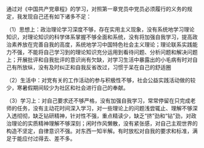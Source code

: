 通过对《中国共产党章程》的学习，对照第一章党员中党员必须履行的义务的规定，我发现自己还有如下诸多不足：

（1）思想上：政治理论学习深度不够，存在实用主义现象，没有系统地学习理论知识，对理论知识的科学体系掌握不够全面和系统，没有将加强自我学习，提高政治素养放在完善自我的高度，系统地学习中国特色社会主义理论；理论联系实践能力不强，不能将自己学习到的理论知识充分运用到看待问题、分析问题和解决问题上；开展批评和自我批评的意识尚有欠缺，对学习生活中暴露出的小毛病有时对自己有所放纵，没有及时纠正和自我反省改过，习惯于呆在自己的舒适圈

（2）生活中：对党有关的工作活动的参与积极性不够，社会公益实践活动做的较少，寒暑假期间较少为社区和社会进行自己的奉献。

（3）学习上：对自己要求还不够严格，没有加强自我学习，常常停留在只完成老师的任务，没有主动花时间深入学习，对一些理论上的问题浅尝辄止、理解不够深入透彻彻，缺乏钻研精神，针对性不强，重点精读少，缺乏“挤”劲和“钻”劲，对政治理论的实质精神理解不够深刻；闲时作风懒散，没有紧张感，对自己主观世界的构造不坚定，自律意识不强。对东西一知半解。有时放松对自我的要求和标准，满足于能应付过得去、差不多。
